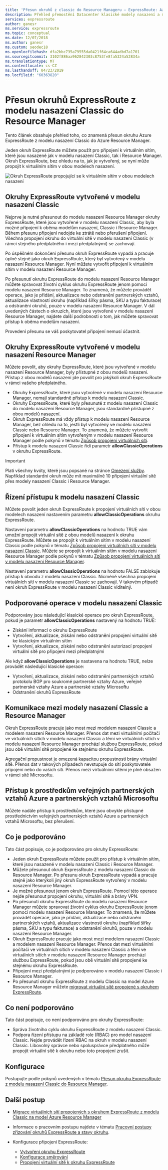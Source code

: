 ```yaml
---
title: 'Přesun okruhů z classic do Resource Manageru – ExpressRoute: Azure | Dokumentace Microsoftu'
description: Přehled přemostění Datacenter klasické modely nasazení a modely nasazení Resource Manager.
services: expressroute
author: ganesr
ms.service: expressroute
ms.topic: conceptual
ms.date: 12/07/2018
ms.author: ganesr
ms.custom: seodec18
ms.openlocfilehash: dfa2bbc735a79555da0421f64ca644adbd7a1701
ms.sourcegitcommit: 3102f886aa962842303c8753fe8fa5324a52834a
ms.translationtype: MT
ms.contentlocale: cs-CZ
ms.lasthandoff: 04/23/2019
ms.locfileid: "60363820"
---
```

# <a name="moving-expressroute-circuits-from-the-classic-to-the-resource-manager-deployment-model"></a>Přesun okruhů ExpressRoute z modelu nasazení Classic do Resource Manager
Tento článek obsahuje přehled toho, co znamená přesun okruhu Azure ExpressRoute z modelu nasazení Classic do Azure Resource Manager.

Jeden okruh ExpressRoute můžete použít pro připojení k virtuálním sítím, které jsou nasazené jak v modelu nasazení Classic, tak i Resource Manager. Okruh ExpressRoute, bez ohledu na to, jak je vytvořený, se nyní může propojit k virtuálním sítím v obou modelech nasazení.

![Okruh ExpressRoute propojující se k virtuálním sítím v obou modelech nasazení](./media/expressroute-move/expressroute-move-1.png)

## <a name="expressroute-circuits-that-are-created-in-the-classic-deployment-model"></a>Okruhy ExpressRoute vytvořené v modelu nasazení Classic
Nejprve je nutné přesunout do modelu nasazení Resource Manager okruhy ExpressRoute, které jsou vytvořené v modelu nasazení Classic, aby byla možné připojení k oběma modelům nasazení, Classic i Resource Manager. Během přesunu připojení nedojde ke ztrátě nebo přerušení připojení. Všechna propojení okruhu do virtuální sítě v modelu nasazení Classic (v rámci stejného předplatného i mezi předplatnými) se zachovají.

Po úspěšném dokončení přesunu okruh ExpressRoute vypadá a pracuje úplně stejně jako okruh ExpressRoute, který byl vytvořený v modelu nasazení Resource Manager. Nyní můžete vytvořit připojení k virtuálním sítím v modelu nasazení Resource Manager.

Po přesunutí okruhu ExpressRoute do modelu nasazení Resource Manager můžete spravovat životní cyklus okruhu ExpressRoute jenom pomocí modelu nasazení Resource Manager. To znamená, že můžete provádět operace, jako je přidání, aktualizace nebo odstranění partnerských vztahů, aktualizace vlastností okruhu (například šířky pásma, SKU a typu fakturace) a odstranění okruhů, pouze v modelu nasazení Resource Manager. V dál uvedených částech o okruzích, které jsou vytvořené v modelu nasazení Resource Manager, najdete další podrobnosti o tom, jak můžete spravovat přístup k oběma modelům nasazení.

Provedení přesunu se váš poskytovatel připojení nemusí účastnit.

## <a name="expressroute-circuits-that-are-created-in-the-resource-manager-deployment-model"></a>Okruhy ExpressRoute vytvořené v modelu nasazení Resource Manager
Můžete povolit, aby okruhy ExpressRoute, které jsou vytvořené v modelu nasazení Resource Manager, byly přístupné z obou modelů nasazení. Přístup z obou modelů nasazení jde povolit pro jakýkoli okruh ExpressRoute v rámci vašeho předplatného.

* Okruhy ExpressRoute, které jsou vytvořené v modelu nasazení Resource Manager, nemají standardně přístup k modelu nasazení Classic.
* Okruhy ExpressRoute, které byly přesunuté z modelu nasazení Classic do modelu nasazení Resource Manager, jsou standardně přístupné z obou modelů nasazení.
* Okruh ExpressRoute má vždy přístup k modelu nasazení Resource Manager, bez ohledu na to, jestli byl vytvořený ve modelu nasazení Classic nebo Resource Manager. To znamená, že můžete vytvořit připojení k virtuálním sítím vytvořeným v modelu nasazení Resource Manager podle pokynů v tématu [Způsob propojení virtuálních sítí](expressroute-howto-linkvnet-arm.md).
* Přístup k modelu nasazení Classic řídí parametr **allowClassicOperations** v okruhu ExpressRoute.

> [!IMPORTANT]
> Platí všechny kvóty, které jsou popsané na stránce [Omezení služby](../azure-subscription-service-limits.md). Například standardní okruh může mít maximálně 10 připojení virtuální sítě přes modely nasazení Classic i Resource Manager.
> 
> 

## <a name="controlling-access-to-the-classic-deployment-model"></a>Řízení přístupu k modelu nasazení Classic
Můžete povolit jeden okruh ExpressRoute k propojení virtuálních sítí v obou modelech nasazení nastavením parametru **allowClassicOperations** okruhu ExpressRoute.

Nastavení parametru **allowClassicOperations** na hodnotu TRUE vám umožní propojit virtuální sítě z obou modelů nasazení k okruhu ExpressRoute. Můžete se propojit k virtuálním sítím v modelu nasazení Classic podle pokynů v tématu [Způsob propojení virtuálních sítí v modelu nasazení Classic](expressroute-howto-linkvnet-classic.md). Můžete se propojit k virtuálním sítím v modelu nasazení Resource Manager podle pokynů v tématu [Způsob propojení virtuálních sítí v modelu nasazení Resource Manager](expressroute-howto-linkvnet-arm.md).

Nastavení parametru **allowClassicOperations** na hodnotu FALSE zablokuje přístup k obvodu z modelu nasazení Classic. Nicméně všechna propojení virtuálních sítí v modelu nasazení Classic se zachovají. V takovém případě není okruh ExpressRoute v modelu nasazení Classic viditelný.

## <a name="supported-operations-in-the-classic-deployment-model"></a>Podporované operace v modelu nasazení Classic
Podporovány jsou následující klasické operace pro okruh ExpressRoute, pokud je parametr **allowClassicOperations** nastavený na hodnotu TRUE:

* Získání informací o okruhu ExpressRoute
* Vytvoření, aktualizace, získání nebo odstranění propojení virtuální sítě ke klasickým virtuálním sítím
* Vytvoření, aktualizace, získání nebo odstranění autorizací propojení virtuální sítě pro připojení mezi předplatnými

Ale když **allowClassicOperations** je nastavena na hodnotu TRUE, nelze provádět následující klasické operace:

* Vytvoření, aktualizace, získání nebo odstranění partnerských vztahů protokolu BGP pro soukromé partnerské vztahy Azure, veřejné partnerské vztahy Azure a partnerské vztahy Microsoftu
* Odstranění okruhů ExpressRoute

## <a name="communication-between-the-classic-and-the-resource-manager-deployment-models"></a>Komunikace mezi modely nasazení Classic a Resource Manager
Okruh ExpressRoute pracuje jako most mezi modelem nasazení Classic a modelem nasazení Resource Manager. Přenos dat mezi virtuálními počítači ve virtuálních sítích v modelu nasazení Classic a těmi ve virtuálních sítích v modelu nasazení Resource Manager prochází službou ExpressRoute, pokud jsou obě virtuální sítě propojené ke stejnému okruhu ExpressRoute.

Agregační propustnost je omezená kapacitou propustnosti brány virtuální sítě. Přenos dat v takových případech nevstupuje do sítí poskytovatele připojení nebo do vašich sítí. Přenos mezi virtuálními sítěmi je plně obsažen v rámci sítě Microsoftu.

## <a name="access-to-azure-public-and-microsoft-peering-resources"></a>Přístup k prostředkům veřejných partnerských vztahů Azure a partnerských vztahů Microsoftu
Můžete nadále přístup k prostředkům, které jsou obvykle přístupné prostřednictvím veřejných partnerských vztahů Azure a partnerských vztahů Microsoftu, bez přerušení.  

## <a name="whats-supported"></a>Co je podporováno
Tato část popisuje, co je podporováno pro okruhy ExpressRoute:

* Jeden okruh ExpressRoute můžete použít pro přístup k virtuálním sítím, které jsou nasazené v modelu nasazení Classic i Resource Manager.
* Můžete přesunout okruh ExpressRoute z modelu nasazení Classic do Resource Manager. Po přesunu okruh ExpressRoute vypadá a pracuje stejně jako kterýkoli jiný okruh ExpressRoute vytvořený v modelu nasazení Resource Manager.
* Je možné přesunout jenom okruh ExpressRoute. Pomocí této operace nejde přesunout propojení okruhu, virtuální sítě a brány VPN.
* Po přesunutí okruhu ExpressRoute do modelu nasazení Resource Manager můžete spravovat životní cyklus okruhu ExpressRoute jenom pomocí modelu nasazení Resource Manager. To znamená, že můžete provádět operace, jako je přidání, aktualizace nebo odstranění partnerských vztahů, aktualizace vlastností okruhu (například šířky pásma, SKU a typu fakturace) a odstranění okruhů, pouze v modelu nasazení Resource Manager.
* Okruh ExpressRoute pracuje jako most mezi modelem nasazení Classic a modelem nasazení Resource Manager. Přenos dat mezi virtuálními počítači ve virtuálních sítích v modelu nasazení Classic a těmi ve virtuálních sítích v modelu nasazení Resource Manager prochází službou ExpressRoute, pokud jsou obě virtuální sítě propojené ke stejnému okruhu ExpressRoute.
* Připojení mezi předplatnými je podporováno v modelu nasazení Classic i Resource Manager.
* Po přesunutí okruhu ExpressRoute z modelu Classic na model Azure Resource Manager můžete [migrovat virtuální sítě propojené s okruhem ExpressRoute](expressroute-migration-classic-resource-manager.md).

## <a name="whats-not-supported"></a>Co není podporováno
Tato část popisuje, co není podporováno pro okruhy ExpressRoute:

* Správa životního cyklu okruhu ExpressRoute z modelu nasazení Classic.
* Podpora řízení přístupu na základě role (RBAC) pro model nasazení Classic. Nejde provádět řízení RBAC na okruh v modelu nasazení Classic. Libovolný správce nebo spolusprávce předplatného může propojit virtuální sítě k okruhu nebo toto propojení zrušit.

## <a name="configuration"></a>Konfigurace
Postupujte podle pokynů uvedených v tématu [Přesun okruhu ExpressRoute z modelu nasazení Classic do Resource Manager](expressroute-howto-move-arm.md).

## <a name="next-steps"></a>Další postup
* [Migrace virtuálních sítí propojených s okruhem ExpressRoute z modelu Classic na model Azure Resource Manager](expressroute-migration-classic-resource-manager.md)
* Informace o pracovním postupu najdete v tématu [Pracovní postupy zřizování okruhů ExpressRoute a stavy okruhu](expressroute-workflows.md).
* Konfigurace připojení ExpressRoute:
  
  * [Vytvoření okruhu ExpressRoute](expressroute-howto-circuit-arm.md)
  * [Konfigurace směrování](expressroute-howto-routing-arm.md)
  * [Propojení virtuální sítě k okruhu ExpressRoute](expressroute-howto-linkvnet-arm.md)

